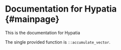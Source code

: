 # Documentation for Hypatia                             {#mainpage}

This is the documentation for Hypatia

The single provided function is `::accumulate_vector`.
